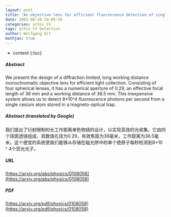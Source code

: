 ```yaml
---
layout: post
title: "An objective lens for efficient fluorescence detection of single atoms"
date: 2001-08-28 10:09:59
categories: arXiv_CV
tags: arXiv_CV Detection
author: Wolfgang Alt
mathjax: true
---
```


* content
{:toc}

##### Abstract
We present the design of a diffraction limited, long working distance monochromatic objective lens for efficient light collection. Consisting of four spherical lenses, it has a numerical aperture of 0.29, an effective focal length of 36 mm and a working distance of 36.5 mm. This inexpensive system allows us to detect 8*10^4 fluorescence photons per second from a single cesium atom stored in a magneto-optical trap.

##### Abstract (translated by Google)
我们提出了衍射限制的长工作距离单色物镜的设计，以实现高效的光收集。它由四个球面透镜组成，其数值孔径为0.29，有效焦距为36毫米，工作距离为36.5毫米。这个便宜的系统使我们能够从存储在磁光阱中的单个铯原子每秒检测到8×10 ^ 4个荧光光子。

##### URL
[https://arxiv.org/abs/physics/0108058](https://arxiv.org/abs/physics/0108058)

##### PDF
[https://arxiv.org/pdf/physics/0108058](https://arxiv.org/pdf/physics/0108058)

